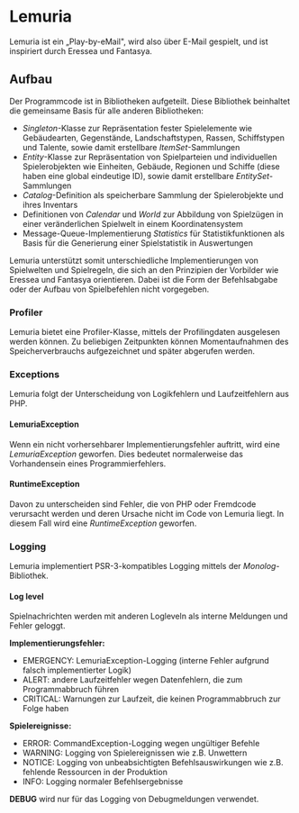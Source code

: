 # Lemuria

Lemuria ist ein „Play-by-eMail", wird also über E-Mail gespielt, und ist
inspiriert durch Eressea und Fantasya.

## Aufbau

Der Programmcode ist in Bibliotheken aufgeteilt. Diese Bibliothek beinhaltet die
gemeinsame Basis für alle anderen Bibliotheken:

- _Singleton_-Klasse zur Repräsentation fester Spielelemente wie Gebäudearten,
Gegenstände, Landschaftstypen, Rassen, Schiffstypen und Talente, sowie damit
erstellbare _ItemSet_-Sammlungen
- _Entity_-Klasse zur Repräsentation von Spielparteien und individuellen
Spielerobjekten wie Einheiten, Gebäude, Regionen und Schiffe (diese haben eine
global eindeutige ID), sowie damit erstellbare _EntitySet_-Sammlungen
- _Catalog_-Definition als speicherbare Sammlung der Spielerobjekte und ihres
Inventars
- Definitionen von _Calendar_ und _World_ zur Abbildung von Spielzügen in einer
veränderlichen Spielwelt in einem Koordinatensystem
- Message-Queue-Implementierung _Statistics_ für Statistikfunktionen als Basis
für die Generierung einer Spielstatistik in Auswertungen

Lemuria unterstützt somit unterschiedliche Implementierungen von Spielwelten und
Spielregeln, die sich an den Prinzipien der Vorbilder wie Eressea und Fantasya
orientieren. Dabei ist die Form der Befehlsabgabe oder der Aufbau von
Spielbefehlen nicht vorgegeben.

### Profiler

Lemuria bietet eine Profiler-Klasse, mittels der Profilingdaten ausgelesen
werden können. Zu beliebigen Zeitpunkten können Momentaufnahmen des
Speicherverbrauchs aufgezeichnet und später abgerufen werden.

### Exceptions

Lemuria folgt der Unterscheidung von Logikfehlern und Laufzeitfehlern aus PHP.

#### LemuriaException

Wenn ein nicht vorhersehbarer Implementierungsfehler auftritt, wird eine
_LemuriaException_ geworfen. Dies bedeutet normalerweise das Vorhandensein eines
Programmierfehlers.

#### RuntimeException

Davon zu unterscheiden sind Fehler, die von PHP oder Fremdcode verursacht werden
und deren Ursache nicht im Code von Lemuria liegt. In diesem Fall wird eine
_RuntimeException_ geworfen.

### Logging

Lemuria implementiert PSR-3-kompatibles Logging mittels der _Monolog_-
Bibliothek.

#### Log level

Spielnachrichten werden mit anderen Logleveln als interne Meldungen und Fehler
geloggt.

__Implementierungsfehler:__
- EMERGENCY: LemuriaException-Logging (interne Fehler aufgrund falsch
implementierter Logik)
- ALERT: andere Laufzeitfehler wegen Datenfehlern, die zum Programmabbruch
führen
- CRITICAL: Warnungen zur Laufzeit, die keinen Programmabbruch zur Folge haben

__Spielereignisse:__
- ERROR: CommandException-Logging wegen ungültiger Befehle
- WARNING: Logging von Spielereignissen wie z.B. Unwettern
- NOTICE: Logging von unbeabsichtigten Befehlsauswirkungen wie z.B. fehlende
Ressourcen in der Produktion
- INFO: Logging normaler Befehlsergebnisse

__DEBUG__ wird nur für das Logging von Debugmeldungen verwendet.
